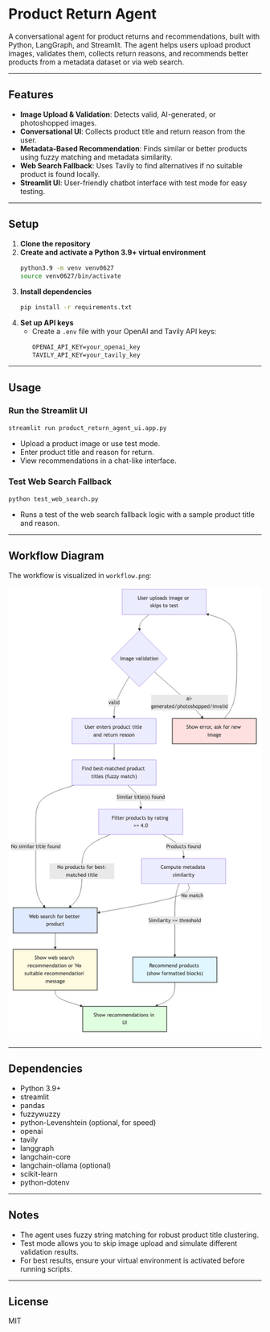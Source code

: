 # Product Return Agent

A conversational agent for product returns and recommendations, built with Python, LangGraph, and Streamlit. The agent helps users upload product images, validates them, collects return reasons, and recommends better products from a metadata dataset or via web search.

---

## Features
- **Image Upload & Validation**: Detects valid, AI-generated, or photoshopped images.
- **Conversational UI**: Collects product title and return reason from the user.
- **Metadata-Based Recommendation**: Finds similar or better products using fuzzy matching and metadata similarity.
- **Web Search Fallback**: Uses Tavily to find alternatives if no suitable product is found locally.
- **Streamlit UI**: User-friendly chatbot interface with test mode for easy testing.

---

## Setup

1. **Clone the repository**
2. **Create and activate a Python 3.9+ virtual environment**
   ```bash
   python3.9 -m venv venv0627
   source venv0627/bin/activate
   ```
3. **Install dependencies**
   ```bash
   pip install -r requirements.txt
   ```
4. **Set up API keys**
   - Create a `.env` file with your OpenAI and Tavily API keys:
     ```env
     OPENAI_API_KEY=your_openai_key
     TAVILY_API_KEY=your_tavily_key
     ```

---

## Usage

### **Run the Streamlit UI**
```bash
streamlit run product_return_agent_ui.app.py
```
- Upload a product image or use test mode.
- Enter product title and reason for return.
- View recommendations in a chat-like interface.

### **Test Web Search Fallback**
```bash
python test_web_search.py
```
- Runs a test of the web search fallback logic with a sample product title and reason.

---

## Workflow Diagram

The workflow is visualized in `workflow.png`:

![Workflow Diagram](workflow.png)

---

## Dependencies
- Python 3.9+
- streamlit
- pandas
- fuzzywuzzy
- python-Levenshtein (optional, for speed)
- openai
- tavily
- langgraph
- langchain-core
- langchain-ollama (optional)
- scikit-learn
- python-dotenv

---

## Notes
- The agent uses fuzzy string matching for robust product title clustering.
- Test mode allows you to skip image upload and simulate different validation results.
- For best results, ensure your virtual environment is activated before running scripts.

---

## License
MIT 